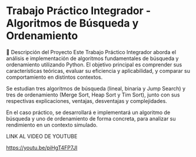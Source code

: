 # Trabajo Práctico Integrador - Algoritmos de Búsqueda y Ordenamiento

📘 Descripción del Proyecto
Este Trabajo Práctico Integrador aborda el análisis e implementación de algoritmos fundamentales de búsqueda y ordenamiento utilizando Python. El objetivo principal es comprender sus características teóricas, evaluar su eficiencia y aplicabilidad, y comparar su comportamiento en distintos contextos.

Se estudian tres algoritmos de búsqueda (lineal, binaria y Jump Search) y tres de ordenamiento (Merge Sort, Heap Sort y Tim Sort), junto con sus respectivas explicaciones, ventajas, desventajas y complejidades.

En el caso práctico, se desarrollará e implementará un algoritmo de búsqueda y uno de ordenamiento de forma concreta, para analizar su rendimiento en un contexto simulado.

LINK AL VIDEO DE YOUTUBE

https://youtu.be/piHgT4FP7JI